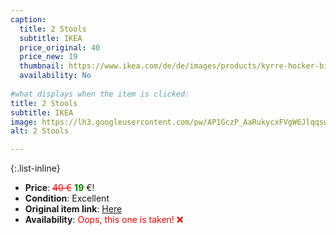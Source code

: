 ```yaml
---
caption:
  title: 2 Stools
  subtitle: IKEA
  price_original: 40
  price_new: 19
  thumbnail: https://www.ikea.com/de/de/images/products/kyrre-hocker-birke__0714153_pe729952_s5.jpg
  availability: No
  
#what displays when the item is clicked:
title: 2 Stools
subtitle: IKEA
image: https://lh3.googleusercontent.com/pw/AP1GczP_AaRukycxFVgW6JlqqswwBtH0luW5DFVJWVEk1YdFfpWt0PXSNoy_4MgqEUpuOqQyTcUGxH3vM6Gg283gGBsFphzbNM__cNZZ9z8R1UcVCu6clIl0BpyJ5cei_uQW2oplumYXBXwVJ3ycZneT-BFqhw=w1220-h1626-s-no-gm?authuser=0
alt: 2 Stools

---
```

{:.list-inline} 
- **Price**: <span style="color:red"><del>40 €</del></span> <span style="color:green">**19**</span> €!
- **Condition**: Excellent
- **Original item link**: [Here](https://www.ikea.com/de/de/p/kyrre-hocker-birke-60416925/)
- **Availability**: <span style='color:red'>Oops, this one is taken! ❌</span>
